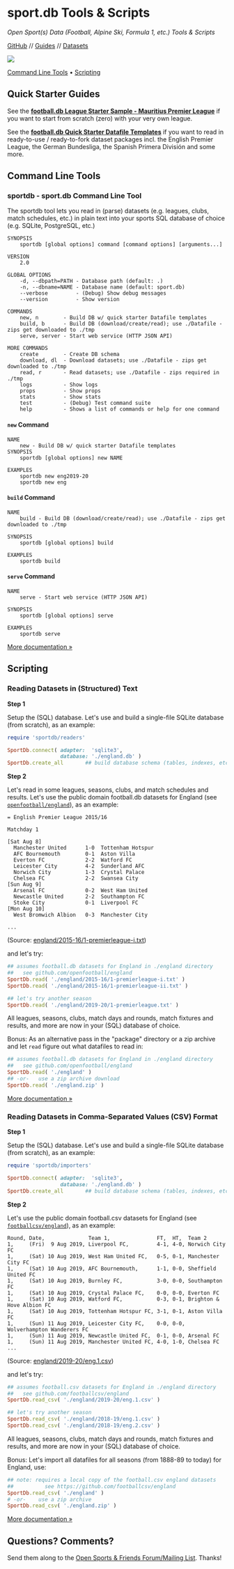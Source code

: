 # sport.db Tools & Scripts

_Open Sport(s) Data (Football, Alpine Ski, Formula 1, etc.) Tools & Scripts_


[GitHub](https://github.com/sportdb) // 
[Guides](https://github.com/sportdb/docs) // 
[Datasets](https://github.com/sportdb/datasets) 


![](i/sportdb-models.png)


[Command Line Tools](#command-line-tools)  •
[Scripting](#scripting)


## Quick Starter Guides

See the **[football.db League Starter Sample - Mauritius Premier League](https://github.com/openfootball/league-starter)**
if you want to start from scratch (zero) with your very own league.

See the **[football.db Quick Starter Datafile Templates](https://github.com/openfootball/quick-starter)** if you want to read in ready-to-use /
ready-to-fork dataset packages incl. the English Premier League, the German
Bundesliga, the Spanish Primera División and some more.


## Command Line Tools


### sportdb - sport.db Command Line Tool

The sportdb tool lets you read in (parse) datasets (e.g. leagues, clubs, match schedules, etc.) 
in plain text into your sports SQL database of choice (e.g. SQLite, PostgreSQL, etc.)

```
SYNOPSIS
    sportdb [global options] command [command options] [arguments...]

VERSION
    2.0

GLOBAL OPTIONS
    -d, --dbpath=PATH - Database path (default: .)
    -n, --dbname=NAME - Database name (default: sport.db)
    --verbose         - (Debug) Show debug messages
    --version         - Show version

COMMANDS
    new, n        - Build DB w/ quick starter Datafile templates
    build, b      - Build DB (download/create/read); use ./Datafile - zips get downloaded to ./tmp
    serve, server - Start web service (HTTP JSON API)

MORE COMMANDS    
    create        - Create DB schema
    download, dl  - Download datasets; use ./Datafile - zips get downloaded to ./tmp
    read, r       - Read datasets; use ./Datafile - zips required in ./tmp
    logs          - Show logs
    props         - Show props
    stats         - Show stats
    test          - (Debug) Test command suite
    help          - Shows a list of commands or help for one command
```


#### `new` Command

```
NAME
    new - Build DB w/ quick starter Datafile templates
SYNOPSIS
    sportdb [global options] new NAME

EXAMPLES
    sportdb new eng2019-20
    sportdb new eng
```


#### `build` Command

```
NAME
    build - Build DB (download/create/read); use ./Datafile - zips get downloaded to ./tmp

SYNOPSIS
    sportdb [global options] build

EXAMPLES
    sportdb build
```


#### `serve` Command

```
NAME
    serve - Start web service (HTTP JSON API)

SYNOPSIS
    sportdb [global options] serve

EXAMPLES
    sportdb serve
```

[More documentation »](https://github.com/sportdb/sport.db/tree/master/sportdb)



## Scripting

### Reading Datasets in (Structured) Text

**Step 1**

Setup the (SQL) database. Let's use and build a single-file SQLite database (from scratch),
as an example:

``` ruby
require 'sportdb/readers'

SportDb.connect( adapter:  'sqlite3',
                 database: './england.db' )
SportDb.create_all       ## build database schema (tables, indexes, etc.)
```

**Step 2**

Let's read in some leagues, seasons, clubs, and match schedules and results.
Let's use the public domain football.db datasets for England (see [`openfootball/england`](https://github.com/openfootball/england)), as an example:


```
= English Premier League 2015/16

Matchday 1

[Sat Aug 8]
  Manchester United      1-0  Tottenham Hotspur
  AFC Bournemouth        0-1  Aston Villa
  Everton FC             2-2  Watford FC
  Leicester City         4-2  Sunderland AFC
  Norwich City           1-3  Crystal Palace
  Chelsea FC             2-2  Swansea City
[Sun Aug 9]
  Arsenal FC             0-2  West Ham United
  Newcastle United       2-2  Southampton FC
  Stoke City             0-1  Liverpool FC
[Mon Aug 10]
  West Bromwich Albion   0-3  Manchester City

...
```

(Source: [england/2015-16/1-premierleague-i.txt](https://github.com/openfootball/england/blob/master/2015-16/1-premierleague-i.txt))

and let's try:

``` ruby
## assumes football.db datasets for England in ./england directory
##   see github.com/openfootball/england
SportDb.read( './england/2015-16/1-premierleague-i.txt' )
SportDb.read( './england/2015-16/1-premierleague-ii.txt' )

## let's try another season
SportDb.read( './england/2019-20/1-premierleague.txt' )
```

All leagues, seasons, clubs, match days and rounds, match fixtures and results,
and more are now in your (SQL) database of choice.

Bonus: As an alternative pass in the "package" directory or a zip archive and let `read` figure
out what datafiles to read in:

``` ruby
## assumes football.db datasets for England in ./england directory
##   see github.com/openfootball/england
SportDb.read( './england' )
## -or-   use a zip archive download
SportDb.read( './england.zip' )
```

[More documentation »](https://github.com/sportdb/sport.db/tree/master/sportdb-readers)


### Reading Datasets in Comma-Separated Values (CSV) Format

**Step 1**

Setup the (SQL) database. Let's use and build a single-file SQLite database (from scratch),
as an example:

``` ruby
require 'sportdb/importers'

SportDb.connect( adapter:  'sqlite3',
                 database: './england.db' )
SportDb.create_all       ## build database schema (tables, indexes, etc.)
```


**Step 2**

Let's use the public domain football.csv datasets for England (see [`footballcsv/england`](https://github.com/footballcsv/england)), as an example:

```
Round, Date,              Team 1,               FT,  HT,  Team 2
1,     (Fri)  9 Aug 2019, Liverpool FC,         4-1, 4-0, Norwich City FC
1,     (Sat) 10 Aug 2019, West Ham United FC,   0-5, 0-1, Manchester City FC
1,     (Sat) 10 Aug 2019, AFC Bournemouth,      1-1, 0-0, Sheffield United FC
1,     (Sat) 10 Aug 2019, Burnley FC,           3-0, 0-0, Southampton FC
1,     (Sat) 10 Aug 2019, Crystal Palace FC,    0-0, 0-0, Everton FC
1,     (Sat) 10 Aug 2019, Watford FC,           0-3, 0-1, Brighton & Hove Albion FC
1,     (Sat) 10 Aug 2019, Tottenham Hotspur FC, 3-1, 0-1, Aston Villa FC
1,     (Sun) 11 Aug 2019, Leicester City FC,    0-0, 0-0, Wolverhampton Wanderers FC
1,     (Sun) 11 Aug 2019, Newcastle United FC,  0-1, 0-0, Arsenal FC
1,     (Sun) 11 Aug 2019, Manchester United FC, 4-0, 1-0, Chelsea FC
...
```
(Source: [england/2019-20/eng.1.csv](https://github.com/footballcsv/england/blob/master/2010s/2019-20/eng.1.csv))


and let's try:

``` ruby
## assumes football.csv datasets for England in ./england directory
##   see github.com/footballcsv/england
SportDb.read_csv( './england/2019-20/eng.1.csv' )

## let's try another season
SportDb.read_csv( './england/2018-19/eng.1.csv' )
SportDb.read_csv( './england/2018-19/eng.2.csv' )
```

All leagues, seasons, clubs, match days and rounds, match fixtures and results,
and more are now in your (SQL) database of choice.


Bonus: Let's import all datafiles for all seasons (from 1888-89 to today)
for England, use:

``` ruby
## note: requires a local copy of the football.csv england datasets
##          see https://github.com/footballcsv/england
SportDb.read_csv( './england' )
# -or-    use a zip archive
SportDb.read_csv( './england.zip' )
```

[More documentation »](https://github.com/sportdb/sport.db/tree/master/sportdb-importers)


## Questions? Comments?

Send them along to the
[Open Sports & Friends Forum/Mailing List](http://groups.google.com/group/opensport).
Thanks!

